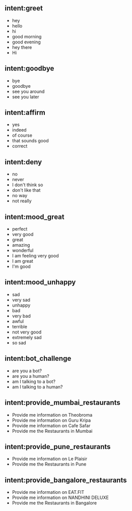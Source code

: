 ## intent:greet
- hey
- hello
- hi
- good morning
- good evening
- hey there
- Hi

## intent:goodbye
- bye
- goodbye
- see you around
- see you later

## intent:affirm
- yes
- indeed
- of course
- that sounds good
- correct

## intent:deny
- no
- never
- I don't think so
- don't like that
- no way
- not really

## intent:mood_great
- perfect
- very good
- great
- amazing
- wonderful
- I am feeling very good
- I am great
- I'm good

## intent:mood_unhappy
- sad
- very sad
- unhappy
- bad
- very bad
- awful
- terrible
- not very good
- extremely sad
- so sad

## intent:bot_challenge
- are you a bot?
- are you a human?
- am I talking to a bot?
- am I talking to a human?

## intent:provide_mumbai_restaurants
- Provide me information on Theobroma
- Provide me information on Guru Kripa
- Provide me information on Cafe Safar
- Provide me the Restaurants in Mumbai

## intent:provide_pune_restaurants
- Provide me information on Le Plaisir
- Provide me the Restaurants in Pune

## intent:provide_bangalore_restaurants
- Provide me information on EAT.FIT
- Provide me information on NANDHINI DELUXE
- Provide me the Restaurants in Bangalore
